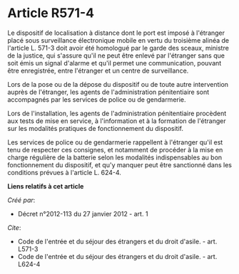 # Article R571-4

Le dispositif de localisation à distance dont le port est imposé à l'étranger placé sous surveillance électronique mobile en
vertu du troisième alinéa de l'article L. 571-3 doit avoir été homologué par le garde des sceaux, ministre de la justice, qui
s'assure qu'il ne peut être enlevé par l'étranger sans que soit émis un signal d'alarme et qu'il permet une communication,
pouvant être enregistrée, entre l'étranger et un centre de surveillance. 

Lors de la pose ou de la dépose du dispositif ou de toute autre intervention auprès de l'étranger, les agents de
l'administration pénitentiaire sont accompagnés par les services de police ou de gendarmerie. 

Lors de l'installation, les agents de l'administration pénitentiaire procèdent aux tests de mise en service, à l'information
et à la formation de l'étranger sur les modalités pratiques de fonctionnement du dispositif. 

Les services de police ou de gendarmerie rappellent à l'étranger qu'il est tenu de respecter ces consignes, et notamment de
procéder à la mise en charge régulière de la batterie selon les modalités indispensables au bon fonctionnement du dispositif,
et qu'y manquer peut être sanctionné dans les conditions prévues à l'article L. 624-4.

**Liens relatifs à cet article**

_Créé par_:

  - Décret n°2012-113 du 27 janvier 2012 - art. 1

_Cite_:

  - Code de l'entrée et du séjour des étrangers et du droit d'asile. - art. L571-3
  - Code de l'entrée et du séjour des étrangers et du droit d'asile. - art. L624-4
